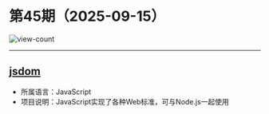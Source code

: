 # 第45期（2025-09-15）

![view-count](https://count.getloli.com/@xiaoxuan6-weekly-20250915)

---
## [jsdom](https://github.com/jsdom/jsdom)
- 所属语言：JavaScript
- 项目说明：JavaScript实现了各种Web标准，可与Node.js一起使用
